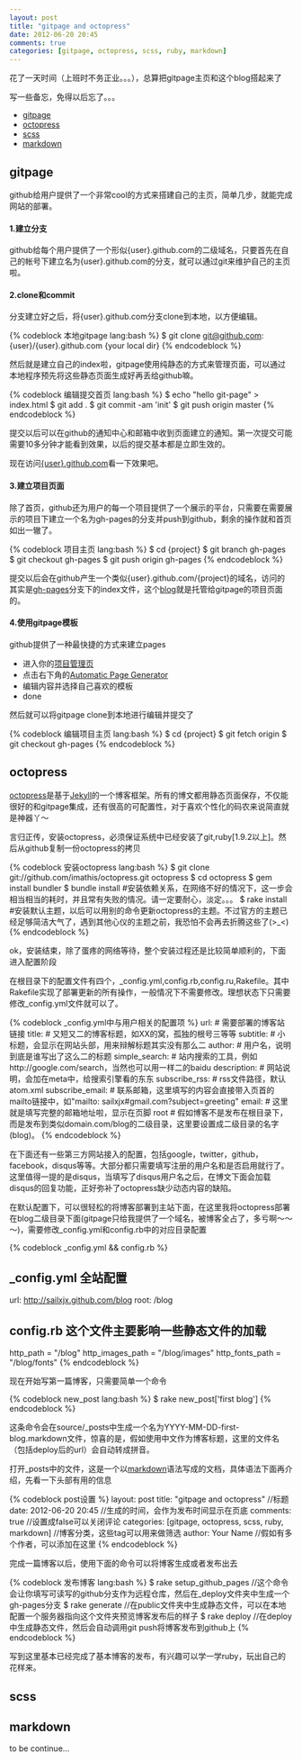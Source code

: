 ```yaml
---
layout: post
title: "gitpage and octopress"
date: 2012-06-20 20:45
comments: true
categories: [gitpage, octopress, scss, ruby, markdown]
---
```


花了一天时间（上班时不务正业。。。），总算把gitpage主页和这个blog搭起来了

写一些备忘，免得以后忘了。。。

* <a href="#gitpage">gitpage</a>
* <a href="#octopress">octopress</a>
* <a href="#scss">scss</a>
* <a href="#markdown">markdown</a>

<h2 id="gitpage">gitpage</h2>

github给用户提供了一个非常cool的方式来搭建自己的主页，简单几步，就能完成网站的部署。

#### 1.建立分支

github给每个用户提供了一个形似{user}.github.com的二级域名，只要首先在自己的帐号下建立名为{user}.github.com的分支，就可以通过git来维护自己的主页啦。

#### 2.clone和commit

分支建立好之后，将{user}.github.com分支clone到本地，以方便编辑。

{% codeblock 本地gitpage lang:bash %}
$ git clone git@github.com:{user}/{user}.github.com {your local dir}
{% endcodeblock %}

然后就是建立自己的index啦，gitpage使用纯静态的方式来管理页面，可以通过本地程序预先将这些静态页面生成好再丢给github嘛。

{% codeblock 编辑提交首页 lang:bash %}
$ echo "hello git-page" > index.html
$ git add .
$ git commit -am 'init'
$ git push origin master
{% endcodeblock %}

提交以后可以在github的通知中心和邮箱中收到页面建立的通知。第一次提交可能需要10多分钟才能看到效果，以后的提交基本都是立即生效的。

现在访问[{user}.github.com](http://sailxjx.github.com)看一下效果吧。

#### 3.建立项目页面

除了首页，github还为用户的每一个项目提供了一个展示的平台，只需要在需要展示的项目下建立一个名为gh-pages的分支并push到github，剩余的操作就和首页如出一辙了。

{% codeblock 项目主页 lang:bash %}
$ cd {project}
$ git branch gh-pages
$ git checkout gh-pages
$ git push origin gh-pages
{% endcodeblock %}

提交以后会在github产生一个类似{user}.github.com/{project}的域名，访问的其实是[gh-pages](https://github.com/sailxjx/blog/tree/gh-pages)分支下的index文件，这个[blog](http://sailxjx.github.com/blog)就是托管给gitpage的项目页面的。

#### 4.使用gitpage模板

github提供了一种最快捷的方式来建立pages

* 进入你的[项目管理页](https://github.com/{user}/{project}/admin)
* 点击右下角的[Automatic Page Generator](https://github.com/{user}/{project}/generated_pages/new)
* 编辑内容并选择自己喜欢的模板
* done

然后就可以将gitpage clone到本地进行编辑并提交了

{% codeblock 编辑项目主页 lang:bash %}
$ cd {project}
$ git fetch origin
$ git checkout gh-pages
{% endcodeblock %}

<!--more-->

<h2 id="octopress">octopress</h2>

[octopress](http://octopress.org/)是基于[Jekyll](http://github.com/mojombo/jekyll)的一个博客框架。所有的博文都用静态页面保存，不仅能很好的和gitpage集成，还有很高的可配置性，对于喜欢个性化的码农来说简直就是神器丫～

言归正传，安装octopress，必须保证系统中已经安装了git,ruby[1.9.2以上]。然后从github复制一份octopress的拷贝

{% codeblock 安装octopress lang:bash %}
$ git clone git://github.com/imathis/octopress.git octopress
$ cd octopress
$ gem install bundler
$ bundle install #安装依赖关系，在网络不好的情况下，这一步会相当相当的耗时，并且常有失败的情况。请一定要耐心，淡定。。。
$ rake install #安装默认主题，以后可以用别的命令更新octopress的主题。不过官方的主题已经足够简洁大气了，遇到其他心仪的主题之前，我恐怕不会再去折腾这些了(>_<)
{% endcodeblock %}

ok，安装结束，除了蛋疼的网络等待，整个安装过程还是比较简单顺利的，下面进入配置阶段

在根目录下的配置文件有四个，\_config.yml,config.rb,config.ru,Rakefile。其中Rakefile实现了部署更新的所有操作，一般情况下不需要修改。理想状态下只需要修改\_config.yml文件就可以了。

{% codeblock _config.yml中与用户相关的配置项 %}
url:                # 需要部署的博客站链接
title:              # 又短又二的博客标题，如XX的窝，孤独的根号三等等
subtitle:           # 小标题，会显示在网站头部，用来辩解标题其实没有那么二
author:             # 用户名，说明到底是谁写出了这么二的标题
simple_search:      # 站内搜索的工具，例如http://google.com/search，当然也可以用一样二的baidu
description:        # 网站说明，会加在meta中，给搜索引擎看的东东
subscribe_rss:      # rss文件路径，默认atom.xml
subscribe_email:    # 联系邮箱，这里填写的内容会直接带入页首的mailto链接中，如"mailto: sailxjx#gmail.com?subject=greeting"
email:              # 这里就是填写完整的邮箱地址啦，显示在页脚
root                # 假如博客不是发布在根目录下，而是发布到类似domain.com/blog的二级目录，这里要设置成二级目录的名字(blog)。
{% endcodeblock %}

在下面还有一些第三方网站接入的配置，包括google，twitter，github，facebook，disqus等等。大部分都只需要填写注册的用户名和是否启用就行了。这里值得一提的是disqus，当填写了disqus用户名之后，在博文下面会加载disqus的回复功能，正好弥补了octopress缺少动态内容的缺陷。

在默认配置下，可以很轻松的将博客部署到主站下面，在这里我将octopress部署在blog二级目录下面(gitpage只给我提供了一个域名，被博客全占了，多亏啊～～～)，需要修改_config.yml和config.rb中的对应目录配置

{% codeblock _config.yml && config.rb %}
## _config.yml 全站配置
url:    http://sailxjx.github.com/blog
root:   /blog
## config.rb 这个文件主要影响一些静态文件的加载
http_path = "/blog"
http_images_path = "/blog/images"
http_fonts_path = "/blog/fonts"
{% endcodeblock %}

现在开始写第一篇博客，只需要简单一个命令

{% codeblock new_post lang:bash %}
$ rake new_post['first blog']
{% endcodeblock %}

这条命令会在source/\_posts中生成一个名为YYYY-MM-DD-first-blog.markdown文件，惊喜的是，假如使用中文作为博客标题，这里的文件名（包括deploy后的url）会自动转成拼音。

打开\_posts中的文件，这是一个以[markdown](http://daringfireball.net/projects/markdown/)语法写成的文档，具体语法下面再介绍，先看一下头部有用的信息

{% codeblock post设置 %}
layout: post
title: "gitpage and octopress"                          //标题
date: 2012-06-20 20:45                                  //生成的时间，会作为发布时间显示在页底
comments: true                                          //设置成false可以关闭评论
categories: [gitpage, octopress, scss, ruby, markdown]  //博客分类，这些tag可以用来做筛选
author: Your Name                                       //假如有多个作者，可以添加在这里
{% endcodeblock %}

完成一篇博客以后，使用下面的命令可以将博客生成或者发布出去

{% codeblock 发布博客 lang:bash %}
$ rake setup_github_pages   //这个命令会让你填写可读写的github分支作为远程仓库，然后在_deploy文件夹中生成一个gh-pages分支
$ rake generate             //在public文件夹中生成静态文件，可以在本地配置一个服务器指向这个文件夹预览博客发布后的样子
$ rake deploy               //在deploy中生成静态文件，然后会自动调用git push将博客发布到github上
{% endcodeblock %}

写到这里基本已经完成了基本博客的发布，有兴趣可以学一学ruby，玩出自己的花样来。

<h2 id="scss">scss</h2>
<h2 id="markdown">markdown</h2>

to be continue...
